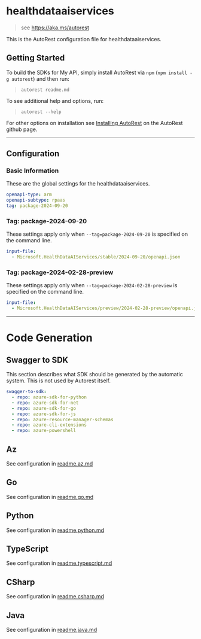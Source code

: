 # healthdataaiservices

> see https://aka.ms/autorest

This is the AutoRest configuration file for healthdataaiservices.

## Getting Started

To build the SDKs for My API, simply install AutoRest via `npm` (`npm install -g autorest`) and then run:

> `autorest readme.md`

To see additional help and options, run:

> `autorest --help`

For other options on installation see [Installing AutoRest](https://aka.ms/autorest/install) on the AutoRest github page.

---

## Configuration

### Basic Information

These are the global settings for the healthdataaiservices.

```yaml
openapi-type: arm
openapi-subtype: rpaas
tag: package-2024-09-20
```

### Tag: package-2024-09-20

These settings apply only when `--tag=package-2024-09-20` is specified on the command line.

```yaml $(tag) == 'package-2024-09-20'
input-file:
  - Microsoft.HealthDataAIServices/stable/2024-09-20/openapi.json
```

### Tag: package-2024-02-28-preview

These settings apply only when `--tag=package-2024-02-28-preview` is specified on the command line.

```yaml $(tag) == 'package-2024-02-28-preview'
input-file:
  - Microsoft.HealthDataAIServices/preview/2024-02-28-preview/openapi.json
```

---

# Code Generation

## Swagger to SDK

This section describes what SDK should be generated by the automatic system.
This is not used by Autorest itself.

```yaml $(swagger-to-sdk)
swagger-to-sdk:
  - repo: azure-sdk-for-python
  - repo: azure-sdk-for-net
  - repo: azure-sdk-for-go
  - repo: azure-sdk-for-js
  - repo: azure-resource-manager-schemas
  - repo: azure-cli-extensions
  - repo: azure-powershell
```
## Az

See configuration in [readme.az.md](./readme.az.md)

## Go

See configuration in [readme.go.md](./readme.go.md)

## Python

See configuration in [readme.python.md](./readme.python.md)

## TypeScript

See configuration in [readme.typescript.md](./readme.typescript.md)

## CSharp

See configuration in [readme.csharp.md](./readme.csharp.md)

## Java

See configuration in [readme.java.md](./readme.java.md)
